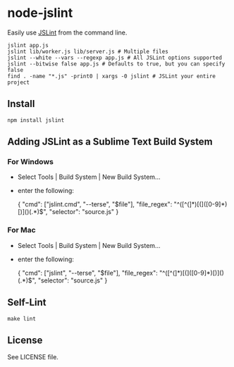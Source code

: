# node-jslint

Easily use [JSLint][] from the command line.

    jslint app.js
    jslint lib/worker.js lib/server.js # Multiple files
    jslint --white --vars --regexp app.js # All JSLint options supported
    jslint --bitwise false app.js # Defaults to true, but you can specify false
    find . -name "*.js" -print0 | xargs -0 jslint # JSLint your entire project

## Install

    npm install jslint

## Adding JSLint as a Sublime Text Build System

###	For Windows

* Select Tools | Build System | New Build System...
* enter the following:

    {
        "cmd": ["jslint.cmd", "--terse", "$file"],
        "file_regex": "^([^(]*)[(]([0-9]*)[)]()(.*)$",
        "selector": "source.js"	
    }

### For Mac

* Select Tools | Build System | New Build System...
* enter the following:

    {
        "cmd": ["jslint", "--terse", "$file"],
        "file_regex": "^([^(]*)[(]([0-9]*)[)]()(.*)$",
        "selector": "source.js"	
    }

## Self-Lint

    make lint

## License

See LICENSE file.

[JSLint]: http://jslint.com/
